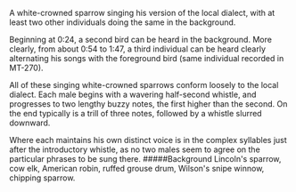A white-crowned sparrow singing his version of the local dialect, with at least two other individuals doing the same in the background. 

Beginning at 0:24, a second bird can be heard in the background. More clearly, from about 0:54 to 1:47, a third individual can be heard clearly alternating his songs with the foreground bird (same individual recorded in MT-270).
 
All of these singing white-crowned sparrows conform loosely to the local dialect. Each male begins with a wavering half-second whistle, and progresses to two lengthy buzzy notes, the first higher than the second. On the end typically is a trill of three notes, followed by a whistle slurred downward. 

Where each maintains his own distinct voice is in the complex syllables just after the introductory whistle, as no two males seem to agree on the particular phrases to be sung there. 
#####Background
Lincoln's sparrow, cow elk, American robin, ruffed grouse drum, Wilson's snipe winnow, chipping sparrow.
